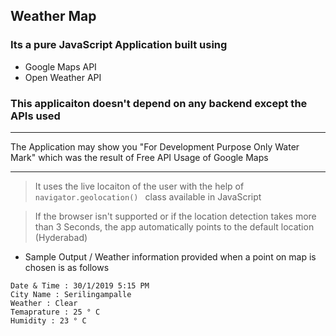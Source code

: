## Weather Map
### Its a pure JavaScript Application built using 
* Google Maps API
* Open Weather API
### This applicaiton doesn't depend on any backend except the APIs used
***
The Application may show you "For Development Purpose Only Water Mark" which was the result of Free API Usage of Google Maps
***
> It uses the live locaiton of the user with the help of ```navigator.geolocation() ``` class available in JavaScript

> If the browser isn't supported or if the location detection takes more than 3 Seconds, the app automatically points to the default location (Hyderabad)

* Sample Output / Weather information provided when a point on map is chosen is as follows

```
Date & Time : 30/1/2019 5:15 PM 
City Name : Serilingampalle 
Weather : Clear
Temaprature : 25 ° C 
Humidity : 23 ° C 
```


